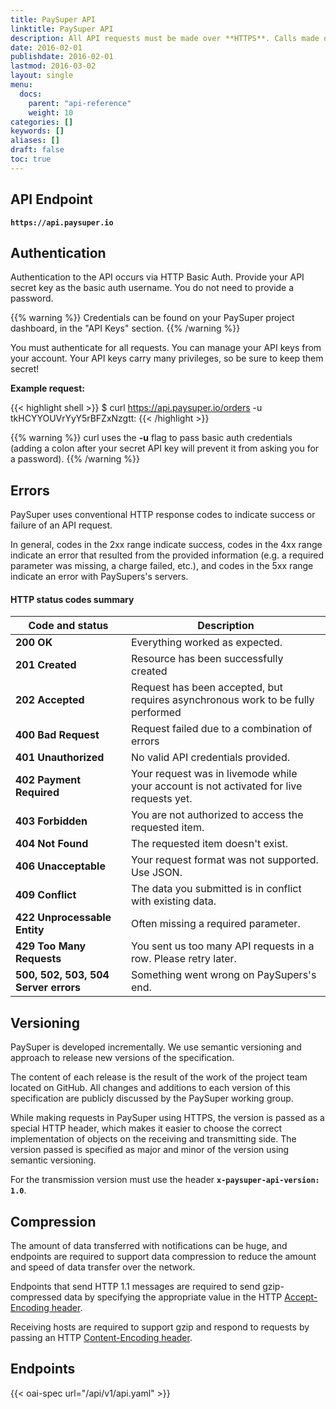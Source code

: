 ```yaml
---
title: PaySuper API
linktitle: PaySuper API
description: All API requests must be made over **HTTPS**. Calls made over plain HTTP will fail.
date: 2016-02-01
publishdate: 2016-02-01
lastmod: 2016-03-02
layout: single
menu:
  docs:
    parent: "api-reference"
    weight: 10
categories: []
keywords: []
aliases: []
draft: false
toc: true
---
```


##  API Endpoint

**`https://api.paysuper.io`**

## Authentication

Authentication to the API occurs via HTTP Basic Auth. Provide your API secret key as the basic auth username. You do not need to provide a password.

{{% warning %}}
Credentials can be found on your PaySuper project dashboard, in the "API Keys" section.
{{% /warning %}}

You must authenticate for all requests. You can manage your API keys from your account. Your API keys carry many privileges, so be sure to keep them secret!

**Example request:**

{{< highlight shell >}}
$ curl https://api.paysuper.io/orders -u tkHCYYOUVrYyY5rBFZxNzgtt:
{{< /highlight >}}

{{% warning %}}
curl uses the **-u** flag to pass basic auth credentials (adding a colon after your secret API key will prevent it from asking you for a password).
{{% /warning %}}

## Errors

PaySuper uses conventional HTTP response codes to indicate success or failure of an API request. 

In general, codes in the 2xx range indicate success, codes in the 4xx range indicate an error that resulted from the provided information (e.g. a required parameter was missing, a charge failed, etc.), and codes in the 5xx range indicate an error with PaySupers's servers.

#### HTTP status codes summary

Code and status|Description
---|---
**200 OK**|Everything worked as expected.
**201 Created**|Resource has been successfully created
**202 Accepted**|Request has been accepted, but requires asynchronous work to be fully performed
**400 Bad Request**|Request failed due to a combination of errors
**401 Unauthorized**|No valid API credentials provided.
**402 Payment Required**|Your request was in livemode while your account is not activated for live requests yet.
**403 Forbidden**|You are not authorized to access the requested item.
**404 Not Found**|The requested item doesn't exist.
**406 Unacceptable**|Your request format was not supported. Use JSON.
**409 Conflict**|The data you submitted is in conflict with existing data.
**422 Unprocessable Entity**|Often missing a required parameter.
**429 Too Many Requests**|You sent us too many API requests in a row. Please retry later.
**500, 502, 503, 504 Server errors**|Something went wrong on PaySupers's end.

## Versioning

PaySuper is developed incrementally. We use semantic versioning and approach to release new versions of the specification.

The content of each release is the result of the work of the project team located on GitHub. All changes and additions to each version of this specification are publicly discussed by the PaySuper working group.

While making requests in PaySuper using HTTPS, the version is passed as a special HTTP header, which makes it easier to choose the correct implementation of objects on the receiving and transmitting side. The version passed is specified as major and minor of the version using semantic versioning.

For the transmission version must use the header **`x-paysuper-api-version: 1.0`**.

## Compression

The amount of data transferred with notifications can be huge, and endpoints are required to support data compression to reduce the amount and speed of data transfer over the network.

Endpoints that send HTTP 1.1 messages are required to send gzip-compressed data by specifying the appropriate value in the HTTP [Accept-Encoding header](https://tools.ietf.org/html/rfc7231#section-5.3.4).

Receiving hosts are required to support gzip and respond to requests by passing an HTTP [Content-Encoding header](https://tools.ietf.org/html/rfc7231#section-3.1.2.2).

## Endpoints

{{< oai-spec url="/api/v1/api.yaml" >}}